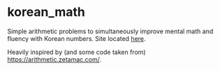 # korean_math
Simple arithmetic problems to simultaneously improve mental math and fluency with Korean numbers. Site located [here](https://chrislee-hc.github.io/korean_math/).

Heavily inspired by (and some code taken from) https://arithmetic.zetamac.com/.
